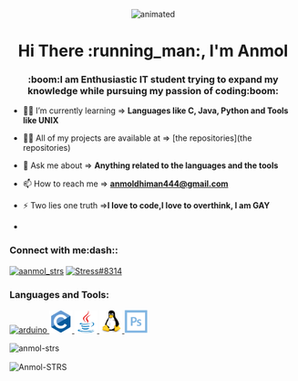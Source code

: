 <p align="center">
  <img src="https://64.media.tumblr.com/f86b0f2fae3244ec72440637707bfa47/ea6952d55f7fc5b4-98/s400x600/8f0e03a2691d72b49332183e654b6bae904c69e7.gif" alt="animated" />
</p>

<h1 align="center">Hi There :running_man:, I'm Anmol </h1>
<h3 align="center">:boom:I am Enthusiastic IT student trying to expand my knowledge while pursuing my passion of coding:boom:</h3>

- :weight_lifting_man: I’m currently learning => **Languages like C, Java, Python and Tools like UNIX**

- 👨‍💻 All of my projects are available at => [the repositories](the repositories)

- 💬 Ask me about => **Anything related to the languages and the tools**

- 📫 How to reach me => **anmoldhiman444@gmail.com**

- ⚡ Two lies one truth =>**I love to code,I love to overthink, I am GAY**
-
<h3 align="left">Connect with me:dash::</h3>
<p align="left">
<a href="https://instagram.com/aanmol_strs" target="blank"><img align="center" src="https://raw.githubusercontent.com/rahuldkjain/github-profile-readme-generator/master/src/images/icons/Social/instagram.svg" alt="aanmol_strs" height="30" width="40" /></a>
<a href="https://discord.gg/Stress#8314" target="blank"><img align="center" src="https://raw.githubusercontent.com/rahuldkjain/github-profile-readme-generator/master/src/images/icons/Social/discord.svg" alt="Stress#8314" height="30" width="40" /></a>
</p>


<h3 align="left">Languages and Tools:</h3>
<p align="left"> <a href="https://www.arduino.cc/" target="_blank" rel="noreferrer"> <img src="https://cdn.worldvectorlogo.com/logos/arduino-1.svg" alt="arduino" width="40" height="40"/> </a> <a href="https://www.cprogramming.com/" target="_blank" rel="noreferrer"> <img src="https://raw.githubusercontent.com/devicons/devicon/master/icons/c/c-original.svg" alt="c" width="40" height="40"/> </a> <a href="https://www.java.com" target="_blank" rel="noreferrer"> <img src="https://raw.githubusercontent.com/devicons/devicon/master/icons/java/java-original.svg" alt="java" width="40" height="40"/> </a> <a href="https://www.linux.org/" target="_blank" rel="noreferrer"> <img src="https://raw.githubusercontent.com/devicons/devicon/master/icons/linux/linux-original.svg" alt="linux" width="40" height="40"/> </a> <a href="https://www.photoshop.com/en" target="_blank" rel="noreferrer"> <img src="https://raw.githubusercontent.com/devicons/devicon/master/icons/photoshop/photoshop-line.svg" alt="photoshop" width="40" height="40"/> </a> </p>

<p><img align="center" src="https://github-readme-stats.vercel.app/api/top-langs?username=anmol-strs&show_icons=true&locale=en&layout=compact" alt="anmol-strs" /></p>

<p><img align="center" src="https://github-readme-streak-stats.herokuapp.com/?user=anmol-strs&" alt="Anmol-STRS" /></p>

